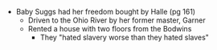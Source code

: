 - Baby Suggs had her freedom bought by Halle (pg 161)
	- Driven to the Ohio River by her former master, Garner
	- Rented a house with two floors from the Bodwins
		- They "hated slavery worse than they hated slaves"